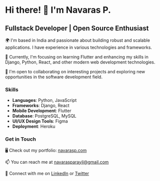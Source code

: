 # Hi there! 👋 I'm Navaras P.

## Fullstack Developer | Open Source Enthusiast

🌍 I'm based in India and passionate about building robust and scalable applications. I have experience in various technologies and frameworks.

🔭 Currently, I'm focusing on learning Flutter and enhancing my skills in Django, Python, React, and other modern web development technologies.

👯 I'm open to collaborating on interesting projects and exploring new opportunities in the software development field.

### Skills

- **Languages**: Python, JavaScript
- **Frameworks**: Django, React
- **Mobile Development**: Flutter
- **Database**: PostgreSQL, MySQL
- **UI/UX Design Tools**: Figma
- **Deployment**: Heroku

### Get in Touch

🖥️ Check out my portfolio: [navarasp.com](http://navarasp.com)

📫 You can reach me at [navarasparayil@gmail.com](mailto:navarasparayil@gmail.com)

🔗 Connect with me on [LinkedIn](https://www.linkedin.com/in/navarasp) or [Twitter](https://www.twitter.com/NavarasP)

